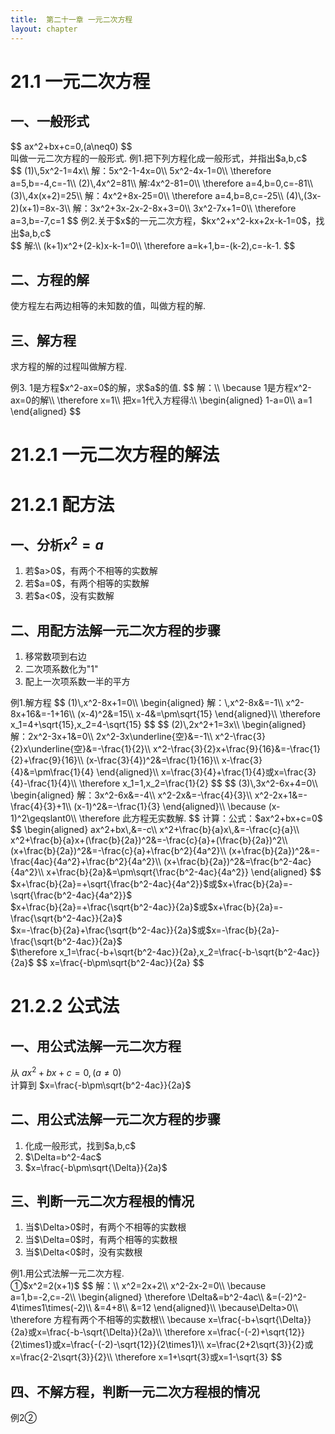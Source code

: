 ```yaml
---
title:  第二十一章 一元二次方程
layout: chapter
---
```


# <ly-a>21.1 一元二次方程</ly-a>
## 一、一般形式
<ly-d>
$$
ax^2+bx+c=0,(a\neq0)
$$
<br />
叫做一元二次方程的一般形式.
</ly-d>
<ly-e>
例1.把下列方程化成一般形式，并指出$a,b,c$<br />
$$
(1)\,5x^2-1=4x\\
解：5x^2-1-4x=0\\
5x^2-4x-1=0\\
\therefore a=5,b=-4,c=-1\\
(2)\,4x^2=81\\
解:4x^2-81=0\\
\therefore a=4,b=0,c=-81\\
(3)\,4x(x+2)=25\\
解：4x^2+8x-25=0\\
\therefore a=4,b=8,c=-25\\
(4)\,(3x-2)(x+1)=8x-3\\
解：3x^2+3x-2x-2-8x+3=0\\
3x^2-7x+1=0\\
\therefore a=3,b=-7,c=1
$$
</ly-e>
<ly-e>
例2.关于$x$的一元二次方程，$kx^2+x^2-kx+2x-k-1=0$，找出$a,b,c$<br />
$$
解:\\
(k+1)x^2+(2-k)x-k-1=0\\
\therefore a=k+1,b=-(k-2),c=-k-1.
$$
</ly-e>

## 二、方程的解
<ly-d>使方程左右两边相等的未知数的值，叫做方程的解.</ly-d>

## 三、解方程
<ly-d>求方程的解的过程叫做解方程.</ly-d>

<ly-e>
例3. 1是方程$x^2-ax=0$的解，求$a$的值.
$$
解：\\
\because 1是方程x^2-ax=0的解\\
\therefore x=1\\
把x=1代入方程得:\\
\begin{aligned}
1-a=0\\
a=1
\end{aligned}
$$
</ly-e>

# 21.2<ly-r>.1</ly-r> 一元二次方程的解法
# <ly-a>21.2.1 配方法</ly-a>
## 一、分析$x^2=a$
<ol>
  <li>若$a>0$，有两个不相等的实数解</li>
  <li>若$a=0$，有两个相等的实数解</li>
  <li>若$a<0$，没有实数解</li>
</ol>

## 二、用配方法解一元二次方程的步骤
<ol>
  <li>移常数项到右边</li>
  <li>二次项系数化为"1"</li>
  <li>配上一次项系数一半的平方</li>
</ol>

<ly-e>
例1.解方程
$$
(1)\,x^2-8x+1=0\\
\begin{aligned}
解：\,x^2-8x&=-1\\
x^2-8x+16&=-1+16\\
(x-4)^2&=15\\
x-4&=\pm\sqrt{15}
\end{aligned}\\
\therefore x_1=4+\sqrt{15},x_2=4-\sqrt{15}
$$
$$
(2)\,2x^2+1=3x\\
\begin{aligned}
解：2x^2-3x+1&=0\\
2x^2-3x\underline{空}&=-1\\
x^2-\frac{3}{2}x\underline{空}&=-\frac{1}{2}\\
x^2-\frac{3}{2}x+\frac{9}{16}&=-\frac{1}{2}+\frac{9}{16}\\
(x-\frac{3}{4})^2&=\frac{1}{16}\\
x-\frac{3}{4}&=\pm\frac{1}{4}
\end{aligned}\\
x=\frac{3}{4}+\frac{1}{4}或x=\frac{3}{4}-\frac{1}{4}\\
\therefore x_1=1,x_2=\frac{1}{2}
$$
$$
(3)\,3x^2-6x+4=0\\
\begin{aligned}
解：3x^2-6x&=-4\\
x^2-2x&=-\frac{4}{3}\\
x^2-2x+1&=-\frac{4}{3}+1\\
(x-1)^2&=-\frac{1}{3}
\end{aligned}\\
\because (x-1)^2\geqslant0\\
\therefore 此方程无实数解.
$$
</ly-e>

<ly-b>
<ly-old>计算：</ly-old><ly-rep>公式：</ly-rep>$ax^2+bx+c=0$
<ly-old>
$$
\begin{aligned}
ax^2+bx\,&=-c\\
x^2+\frac{b}{a}x\,&=-\frac{c}{a}\\
x^2+\frac{b}{a}x+(\frac{b}{2a})^2&=-\frac{c}{a}+(\frac{b}{2a})^2\\
(x+\frac{b}{2a})^2&=-\frac{c}{a}+\frac{b^2}{4a^2}\\
(x+\frac{b}{2a})^2&=-\frac{4ac}{4a^2}+\frac{b^2}{4a^2}\\
(x+\frac{b}{2a})^2&=\frac{b^2-4ac}{4a^2}\\
x+\frac{b}{2a}&=\pm\sqrt{\frac{b^2-4ac}{4a^2}}
\end{aligned}
$$
$x+\frac{b}{2a}=+\sqrt{\frac{b^2-4ac}{4a^2}}$或$x+\frac{b}{2a}=-\sqrt{\frac{b^2-4ac}{4a^2}}$<br />
$x+\frac{b}{2a}=+\frac{\sqrt{b^2-4ac}}{2a}$或$x+\frac{b}{2a}=-\frac{\sqrt{b^2-4ac}}{2a}$<br />
$x=-\frac{b}{2a}+\frac{\sqrt{b^2-4ac}}{2a}$或$x=-\frac{b}{2a}-\frac{\sqrt{b^2-4ac}}{2a}$<br />
$\therefore x_1=\frac{-b+\sqrt{b^2-4ac}}{2a},x_2=\frac{-b-\sqrt{b^2-4ac}}{2a}$
</ly-old>
$$
x=\frac{-b\pm\sqrt{b^2-4ac}}{2a}
$$
</ly-b>

# 21.2.2 公式法
## 一、用公式法解一元二次方程
从 $ax^2+bx+c=0,(a\neq0)$<br />
计算到 $x=\frac{-b\pm\sqrt{b^2-4ac}}{2a}$

## 二、用公式法解一元二次方程的步骤
<ol class="circled">
  <li>化成一般形式，找到$a,b,c$</li>
  <li>$\Delta=b^2-4ac$</li>
  <li>$x=\frac{-b\pm\sqrt{\Delta}}{2a}$</li>
</ol>

## 三、判断一元二次方程根的情况
<ol class="circled">
  <li>当$\Delta>0$时，有两个不相等的实数根</li>
  <li>当$\Delta=0$时，有两个相等的实数根</li>
  <li>当$\Delta<0$时，没有实数根</li>
</ol>

<ly-e>
例1.用公式法解一元二次方程.<br />
&#9312;$x^2=2(x+1)$
$$
解：\\
x^2=2x+2\\
x^2-2x-2=0\\
\because a=1,b=-2,c=-2\\
\begin{aligned}
\therefore \Delta&=b^2-4ac\\
&=(-2)^2-4\times1\times(-2)\\
&=4+8\\
&=12
\end{aligned}\\
\because\Delta>0\\
\therefore 方程有两个不相等的实数根\\
\because x=\frac{-b+\sqrt{\Delta}}{2a}或x=\frac{-b-\sqrt{\Delta}}{2a}\\
\therefore x=\frac{-(-2)+\sqrt{12}}{2\times1}或x=\frac{-(-2)-\sqrt{12}}{2\times1}\\
x=\frac{2+2\sqrt{3}}{2}或x=\frac{2-2\sqrt{3}}{2}\\
\therefore x=1+\sqrt{3}或x=1-\sqrt{3}
$$
</ly-e>

## 四、不解方程，判断一元二次方程根的情况
<ly-a>例2</ly-a><ly-r>&#9313;</ly-r>
